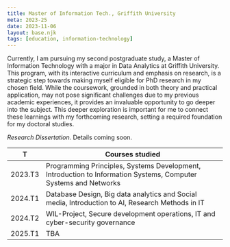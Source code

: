 ```yaml
---
title: Master of Information Tech., Griffith University
meta: 2023-25
date: 2023-11-06
layout: base.njk
tags: [education, information-technology]
--- 
```


Currently, I am pursuing my second postgraduate study, a Master of Information Technology with a major in Data Analytics at Griffith University. This program, with its interactive curriculum and emphasis on research, is a strategic step towards making myself eligible for PhD research in my chosen field. While the coursework, grounded in both theory and practical application, may not pose significant challenges due to my previous academic experiences, it provides an invaluable opportunity to go deeper into the subject. This deeper exploration is important for me to connect these learnings with my forthcoming research, setting a required foundation for my doctoral studies.

_Research Dissertation._ Details coming soon.

| T | Courses studied |
| --- | --- |
| 2023.T3 | Programming Principles, Systems Development, Introduction to Information Systems, Computer Systems and Networks |
| 2024.T1 | Database Design, Big data analytics and Social media, Introduction to AI, Research Methods in IT |
| 2024.T2 | WIL-Project, Secure development operations, IT and cyber-security governance |
| 2025.T1 | TBA |